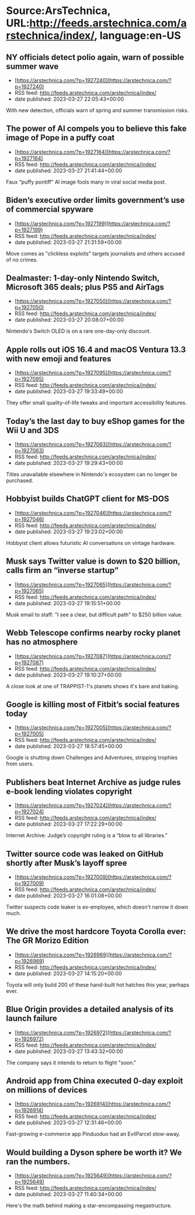# Source:ArsTechnica, URL:http://feeds.arstechnica.com/arstechnica/index/, language:en-US

## NY officials detect polio again, warn of possible summer wave
 - [https://arstechnica.com/?p=1927240](https://arstechnica.com/?p=1927240)
 - RSS feed: http://feeds.arstechnica.com/arstechnica/index/
 - date published: 2023-03-27 22:05:43+00:00

With new detection, officials warn of spring and summer transmission risks.

## The power of AI compels you to believe this fake image of Pope in a puffy coat
 - [https://arstechnica.com/?p=1927164](https://arstechnica.com/?p=1927164)
 - RSS feed: http://feeds.arstechnica.com/arstechnica/index/
 - date published: 2023-03-27 21:41:44+00:00

Faux “puffy pontiff” AI image fools many in viral social media post.

## Biden’s executive order limits government’s use of commercial spyware
 - [https://arstechnica.com/?p=1927199](https://arstechnica.com/?p=1927199)
 - RSS feed: http://feeds.arstechnica.com/arstechnica/index/
 - date published: 2023-03-27 21:31:59+00:00

Move comes as "clickless exploits" targets journalists and others accused of no crimes.

## Dealmaster: 1-day-only Nintendo Switch, Microsoft 365 deals; plus PS5 and AirTags
 - [https://arstechnica.com/?p=1927050](https://arstechnica.com/?p=1927050)
 - RSS feed: http://feeds.arstechnica.com/arstechnica/index/
 - date published: 2023-03-27 20:08:07+00:00

Nintendo's Switch OLED is on a rare one-day-only discount.

## Apple rolls out iOS 16.4 and macOS Ventura 13.3 with new emoji and features
 - [https://arstechnica.com/?p=1927095](https://arstechnica.com/?p=1927095)
 - RSS feed: http://feeds.arstechnica.com/arstechnica/index/
 - date published: 2023-03-27 19:33:49+00:00

They offer small quality-of-life tweaks and important accessibility features.

## Today’s the last day to buy eShop games for the Wii U and 3DS
 - [https://arstechnica.com/?p=1927063](https://arstechnica.com/?p=1927063)
 - RSS feed: http://feeds.arstechnica.com/arstechnica/index/
 - date published: 2023-03-27 19:29:43+00:00

Titles unavailable elsewhere in Nintendo's ecosystem can no longer be purchased.

## Hobbyist builds ChatGPT client for MS-DOS
 - [https://arstechnica.com/?p=1927046](https://arstechnica.com/?p=1927046)
 - RSS feed: http://feeds.arstechnica.com/arstechnica/index/
 - date published: 2023-03-27 19:23:02+00:00

Hobbyist client allows futuristic AI conversations on vintage hardware.

## Musk says Twitter value is down to $20 billion, calls firm an “inverse startup”
 - [https://arstechnica.com/?p=1927065](https://arstechnica.com/?p=1927065)
 - RSS feed: http://feeds.arstechnica.com/arstechnica/index/
 - date published: 2023-03-27 19:15:51+00:00

Musk email to staff: "I see a clear, but difficult path" to $250 billion value.

## Webb Telescope confirms nearby rocky planet has no atmosphere
 - [https://arstechnica.com/?p=1927087](https://arstechnica.com/?p=1927087)
 - RSS feed: http://feeds.arstechnica.com/arstechnica/index/
 - date published: 2023-03-27 19:10:27+00:00

A close look at one of TRAPPIST-1's planets shows it's bare and baking.

## Google is killing most of Fitbit’s social features today
 - [https://arstechnica.com/?p=1927005](https://arstechnica.com/?p=1927005)
 - RSS feed: http://feeds.arstechnica.com/arstechnica/index/
 - date published: 2023-03-27 18:57:45+00:00

Google is shutting down Challenges and Adventures, stripping trophies from users.

## Publishers beat Internet Archive as judge rules e-book lending violates copyright
 - [https://arstechnica.com/?p=1927024](https://arstechnica.com/?p=1927024)
 - RSS feed: http://feeds.arstechnica.com/arstechnica/index/
 - date published: 2023-03-27 17:22:29+00:00

Internet Archive: Judge’s copyright ruling is a “blow to all libraries.”

## Twitter source code was leaked on GitHub shortly after Musk’s layoff spree
 - [https://arstechnica.com/?p=1927009](https://arstechnica.com/?p=1927009)
 - RSS feed: http://feeds.arstechnica.com/arstechnica/index/
 - date published: 2023-03-27 16:01:08+00:00

Twitter suspects code leaker is ex-employee, which doesn't narrow it down much.

## We drive the most hardcore Toyota Corolla ever: The GR Morizo Edition
 - [https://arstechnica.com/?p=1926969](https://arstechnica.com/?p=1926969)
 - RSS feed: http://feeds.arstechnica.com/arstechnica/index/
 - date published: 2023-03-27 14:15:20+00:00

Toyota will only build 200 of these hand-built hot hatches this year, perhaps ever.

## Blue Origin provides a detailed analysis of its launch failure
 - [https://arstechnica.com/?p=1926972](https://arstechnica.com/?p=1926972)
 - RSS feed: http://feeds.arstechnica.com/arstechnica/index/
 - date published: 2023-03-27 13:43:32+00:00

The company says it intends to return to flight "soon."

## Android app from China executed 0-day exploit on millions of devices
 - [https://arstechnica.com/?p=1926914](https://arstechnica.com/?p=1926914)
 - RSS feed: http://feeds.arstechnica.com/arstechnica/index/
 - date published: 2023-03-27 12:31:46+00:00

Fast-growing e-commerce app Pinduoduo had an EvilParcel stow-away.

## Would building a Dyson sphere be worth it? We ran the numbers.
 - [https://arstechnica.com/?p=1925649](https://arstechnica.com/?p=1925649)
 - RSS feed: http://feeds.arstechnica.com/arstechnica/index/
 - date published: 2023-03-27 11:40:34+00:00

Here's the math behind making a star-encompassing megastructure.

